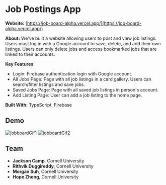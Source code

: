 # Job Postings App

**Website:** [https://job-board-alpha.vercel.app/](https://job-board-alpha.vercel.app/)

**About:** We've built a website allowing users to post and view job listings. Users must log in with a Google account to save, delete, and add their own listings. Users can only delete jobs and access bookmarked jobs that are linked to their accounts. 

**Key Features** 
- Login: Firebase authentication login with Google account.  
- All Jobs Page: Page with all job listings in a card gallery. Users can search/filter listings and save jobs.
- Saved Jobs Page: Page with all saved job listings in person's account.
- Add Listing Page: User can add a job listing to the home page.

**Built With:** TypeScript, Firebase

## Demo

![jobboardGif1](https://user-images.githubusercontent.com/37753577/179626461-e9fa5a19-81d2-414f-83cd-ab0fd819a76d.gif)
![jobboardGif2](https://user-images.githubusercontent.com/37753577/179626473-addb02ec-6582-4bf8-bd75-b5e812ba6bc2.gif)

## Team
- **Jackson Camp**, Cornell University
- **Rithvik Duggireddy**, Cornell University
- **Morgan Suh**, Cornell University
- **Hope Zheng**, Cornell University








